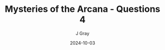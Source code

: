 ---
title: 'Mysteries of the Arcana - Questions 4'
alt: 'Questions'
date: '2024-10-03'
author: 'J Gray'
artist: 'Gennifer'
---
